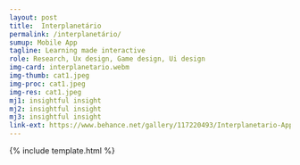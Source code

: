 ```yaml
---
layout: post
title:  Interplanetário
permalink: /interplanetário/
sumup: Mobile App
tagline: Learning made interactive
role: Research, Ux design, Game design, Ui design
img-card: interplanetario.webm
img-thumb: cat1.jpeg
img-proc: cat1.jpeg
img-res: cat1.jpeg
mj1: insightful insight
mj2: insightful insight
mj3: insightful insight
link-ext: https://www.behance.net/gallery/117220493/Interplanetario-App
---
```


{% include template.html %}